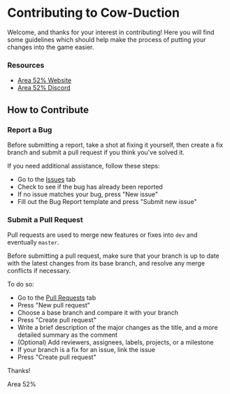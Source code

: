 # Contributing to Cow-Duction

Welcome, and thanks for your interest in contributing!
Here you will find some guidelines which should help make the process of putting your changes into the game easier.

### Resources

* [Area 52% Website](https://area52p.com)
* [Area 52% Discord](https://discord.gg/FPGHKbA)

## How to Contribute

### Report a Bug
Before submitting a report, take a shot at fixing it yourself, then create a fix branch and submit a pull request if you think you've solved it.

If you need additional assistance, follow these steps:
* Go to the [Issues](https://github.com/Area-52-Percent/Cow-Duction/issues) tab
* Check to see if the bug has already been reported
* If no issue matches your bug, press "New issue"
* Fill out the Bug Report template and press "Submit new issue"

### Submit a Pull Request
Pull requests are used to merge new features or fixes into `dev` and eventually `master`.

Before submitting a pull request, make sure that your branch is up to date with the latest changes from its base branch, and resolve any merge conflicts if necessary.

To do so:
* Go to the [Pull Requests](https://github.com/Area-52-Percent/Cow-Duction/pulls) tab
* Press "New pull request"
* Choose a base branch and compare it with your branch
* Press "Create pull request"
* Write a brief description of the major changes as the title, and a more detailed summary as the comment
* (Optional) Add reviewers, assignees, labels, projects, or a milestone
* If your branch is a fix for an issue, link the issue
* Press "Create pull request"

Thanks!

Area 52%
